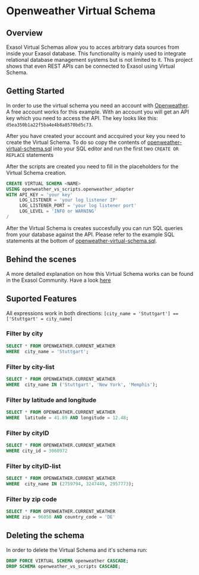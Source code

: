 # Openweather Virtual Schema

## Overview
Exasol Virtual Schemas allow you to acces arbitrary data sources from inside your Exasol database. 
This functionality is mainly used to integrate relational database management systems but is not limited to it.
This project shows that even REST APIs can be connected to Exasol using Virtual Schema.

## Getting Started
In order to use the virtual schema you need an account with [Openweather](https://openweathermap.org/). A free account works for this example. With an account you will get an API key which you need to access the API. The key looks like this: `d5ea350b1a22f5ba4e4b8a8570bd5c73`.

After you have created your account and accquired your key you need to create the Virtual Schema. To do so copy the contents of [openweather-virtual-schema.sql](https://github.com/exasol/openweather-virtual-schema/blob/master/openweather-virtual-schema.sql) into your SQL editor and run the first two `CREATE OR REPLACE` statements

After the scripts are created you need to fill in the placeholders for the Virtual Schema creation.

```sql
CREATE VIRTUAL SCHEMA <NAME>
USING openweather_vs_scripts.openweather_adapter
WITH API_KEY = 'your key'
     LOG_LISTENER = 'your log listener IP'
     LOG_LISTENER_PORT = 'your log listener port'
     LOG_LEVEL = 'INFO or WARNING'
/
``` 

After the Virtual Schema is creates succesfully you can run SQL queries from your database against the API. Please refer to the example SQL statements at the bottom of [openweather-virtual-schema.sql](https://github.com/exasol/openweather-virtual-schema/blob/master/openweather-virtual-schema.sql).

## Behind the scenes

A more detailed explanation on how this Virtual Schema works can be found in the Exasol Community. Have a look [here](https://community.exasol.com/t5/database-features/using-virtual-schema-on-a-rest-api/ta-p/2298)

## Suported Features
All expressions work in both directions:
`[city_name = 'Stuttgart'] == ['Stuttgart' = city_name]`

### Filter by city
```sql
SELECT * FROM OPENWEATHER.CURRENT_WEATHER
WHERE  city_name = 'Stuttgart';
```

### Filter by city-list
```sql
SELECT * FROM OPENWEATHER.CURRENT_WEATHER
WHERE  city_name IN ('Stuttgart', 'New York', 'Memphis');
```

### Filter by latitude and longitude
```sql
SELECT * FROM OPENWEATHER.CURRENT_WEATHER
WHERE  latitude = 41.89 AND longitude = 12.48;
```

### Filter by cityID
```sql
SELECT * FROM OPENWEATHER.CURRENT_WEATHER
WHERE city_id = 3060972
```


### Filter by cityID-list
```sql
SELECT * FROM OPENWEATHER.CURRENT_WEATHER
WHERE  city_name IN (2759794, 3247449, 2957773);
```

### Filter by zip code
```sql
SELECT * FROM OPENWEATHER.CURRENT_WEATHER
WHERE zip = 96050 AND country_code = 'DE'
```

## Deleting the schema

In order to delete the Virtual Schema and it's schema  run:

```sql
DROP FORCE VIRTUAL SCHEMA openweather CASCADE;
DROP SCHEMA openweather_vs_scripts CASCADE;
```
